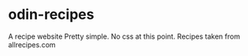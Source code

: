 # odin-recipes
A recipe website
Pretty simple. No css at this point.
Recipes taken from allrecipes.com